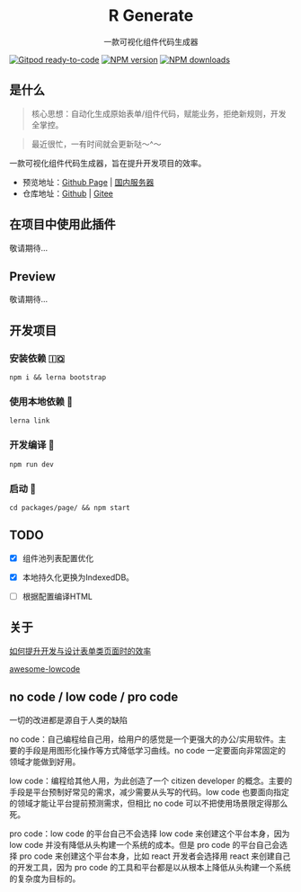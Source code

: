 <div align='center'>
    <h1>R Generate</h1>
    <p>一款可视化组件代码生成器</p>
</div>

[![Gitpod ready-to-code][gitpod-image]][gitpod-url]
[![NPM version][npm-image]][npm-url] 
[![NPM downloads][download-image]][download-url]

[gitpod-image]: https://img.shields.io/badge/Gitpod-ready--to--code-908a85?logo=gitpod
[gitpod-url]: https://gitpod.io/#https://github.com/r-generator/page
[npm-image]: http://img.shields.io/npm/v/@r-generator/page.svg
[npm-url]: https://npmjs.com/package/@r-generator/page
[download-image]: https://img.shields.io/npm/dm/@r-generator/page.svg
[download-url]: https://npmjs.com/package/@r-generator/page

## 是什么
> 核心思想：自动化生成原始表单/组件代码，赋能业务，拒绝新规则，开发全掌控。

> 最近很忙，一有时间就会更新哒～^～

一款可视化组件代码生成器，旨在提升开发项目的效率。


- 预览地址：[Github Page](https://r-generator.github.io/page/) | [国内服务器](http://generator.resonance.fun)
- 仓库地址：[Github](https://github.com/r-generator/page.git) | [Gitee](https://gitee.com/r-generator/page.git)

## 在项目中使用此插件
敬请期待...
  
## Preview
敬请期待...

<!-- ![alt 属性文本](./docs/imgs/截屏2021-03-11%20下午7.24.33.png "预览")

![alt 属性文本](./docs/imgs/截屏2021-03-11%20下午7.24.58.png "首页")

![alt 属性文本](./docs/imgs/截屏2021-03-11%20下午7.25.09.png "控件面板")

![alt 属性文本](./docs/imgs/截屏2021-03-11%20下午7.25.31.png "设计区") -->

## 开发项目
### 安装依赖 🇮🇶
```
npm i && lerna bootstrap
```
### 使用本地依赖 🔗
```
lerna link
```
### 开发编译 🧬
```
npm run dev
```
### 启动 🌠
```
cd packages/page/ && npm start
```

## TODO
- [x] 组件池列表配置优化
- [x] 本地持久化更换为IndexedDB。
- [ ] 根据配置编译HTML


## 关于
[如何提升开发与设计表单类页面时的效率](https://www.yuque.com/docs/share/74964a3f-2290-4958-b9a4-26fb137fd6f3?#%20)

[awesome-lowcode](https://github.com/taowen/awesome-lowcode)

## no code / low code / pro code

一切的改进都是源自于人类的缺陷

no code：自己编程给自己用，给用户的感觉是一个更强大的办公/实用软件。主要的手段是用图形化操作等方式降低学习曲线。no code 一定要面向非常固定的领域才能做到好用。

low code：编程给其他人用，为此创造了一个 citizen developer 的概念。主要的手段是平台预制好常见的需求，减少需要从头写的代码。low code 也要面向指定的领域才能让平台提前预测需求，但相比 no code 可以不把使用场景限定得那么死。

pro code：low code 的平台自己不会选择 low code 来创建这个平台本身，因为 low code 并没有降低从头构建一个系统的成本。但是 pro code 的平台自己会选择 pro code 来创建这个平台本身，比如 react 开发者会选择用 react 来创建自己的开发工具，因为 pro code 的工具和平台都是以从根本上降低从头构建一个系统的复杂度为目标的。
